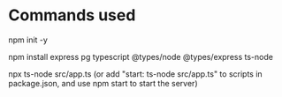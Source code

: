 # Commands used

npm init -y

npm install express pg typescript @types/node @types/express ts-node

npx ts-node src/app.ts (or add "start: ts-node src/app.ts" to scripts in package.json, and use npm start to start the server)
